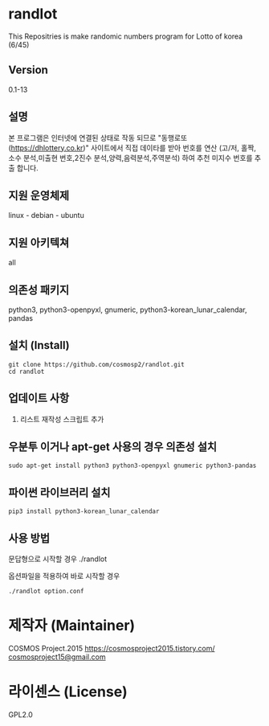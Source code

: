 # randlot

This Repositries is make randomic numbers program for Lotto of korea (6/45)

## Version

0.1-13

## 설명

본 프로그램은 인터넷에 연결된 상태로 작동 되므로 "동행로또(https://dhlottery.co.kr)" 사이트에서 직접 데이타를 받아 번호를 연산 (고/저, 홀짝,소수 분석,미출현 번호,2진수 분석,양력,음력분석,주역분석) 하여 추천 미지수 번호를 추출 합니다.

## 지원 운영체제

linux - debian - ubuntu

## 지원 아키텍쳐

all

## 의존성 패키지

python3, python3-openpyxl, gnumeric, python3-korean_lunar_calendar, pandas

## 설치 (Install)

	git clone https://github.com/cosmosp2/randlot.git
	cd randlot
	
## 업데이트 사항 

1. 리스트 재작성 스크립트 추가

## 우분투 이거나 apt-get 사용의 경우 의존성 설치

	sudo apt-get install python3 python3-openpyxl gnumeric python3-pandas

## 파이썬 라이브러리 설치

	pip3 install python3-korean_lunar_calendar

## 사용 방법

문답형으로 시작할 경우
	./randlot 

옵션파일을 적용하여 바로 시작할 경우

	./randlot option.conf

# 제작자 (Maintainer)

COSMOS Project.2015
https://cosmosproject2015.tistory.com/
cosmosproject15@gmail.com

# 라이센스 (License)

GPL2.0



